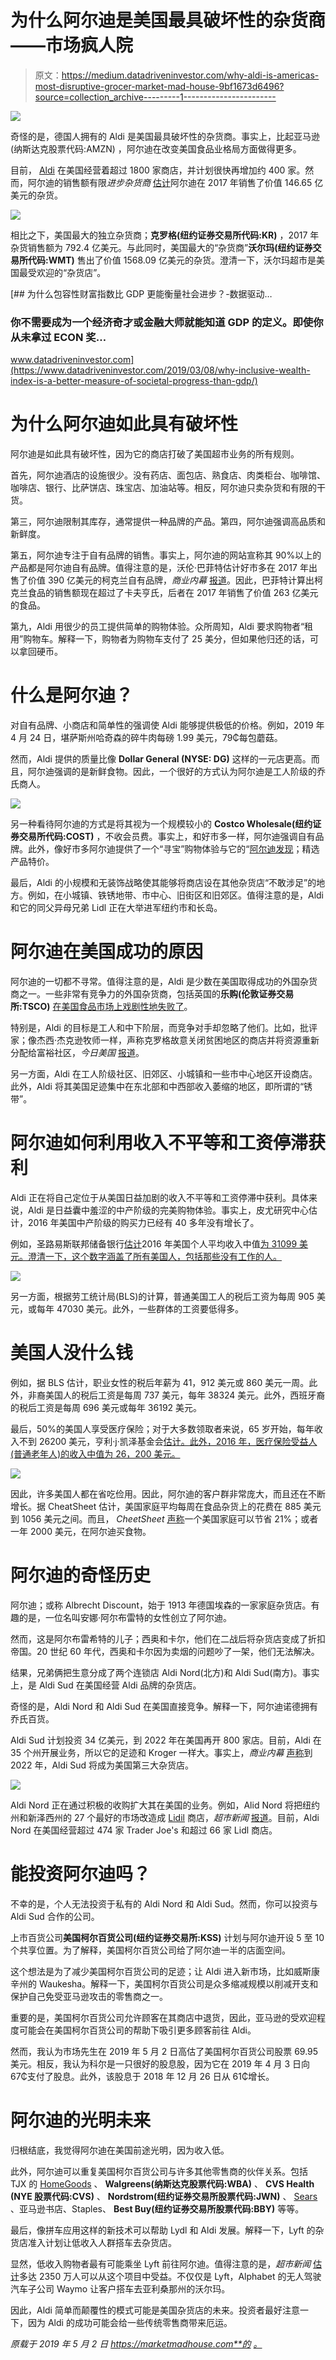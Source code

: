# 为什么阿尔迪是美国最具破坏性的杂货商——市场疯人院

> 原文：<https://medium.datadriveninvestor.com/why-aldi-is-americas-most-disruptive-grocer-market-mad-house-9bf1673d6496?source=collection_archive---------1----------------------->

[![](img/27e217551b06756f2625b71dfe035c73.png)](http://www.track.datadriveninvestor.com/1B9E)

奇怪的是，德国人拥有的 Aldi 是美国最具破坏性的杂货商。事实上，比起亚马逊(纳斯达克股票代码:AMZN) ，阿尔迪在改变美国食品业格局方面做得更多。

目前， [Aldi](https://corporate.aldi.us/en/aldi-history/) 在美国经营着超过 1800 家商店，并计划很快再增加约 400 家。然而，阿尔迪的销售额有限*进步杂货商* [估计](https://progressivegrocer.com/top-50-grocers-amazon-8th-place-while-rest-industry-restrategizes-reshuffles)阿尔迪在 2017 年销售了价值 146.65 亿美元的杂货。

![](img/37a4afc13dbf584bf3fa50459362ad41.png)

相比之下，美国最大的独立杂货商；**克罗格(纽约证券交易所代码:KR)** ，2017 年杂货销售额为 792.4 亿美元。与此同时，美国最大的“杂货商”**沃尔玛(纽约证券交易所代码:WMT)** 售出了价值 1568.09 亿美元的杂货。澄清一下，沃尔玛超市是美国最受欢迎的“杂货店”。

[](https://www.datadriveninvestor.com/2019/03/08/why-inclusive-wealth-index-is-a-better-measure-of-societal-progress-than-gdp/) [## 为什么包容性财富指数比 GDP 更能衡量社会进步？-数据驱动…

### 你不需要成为一个经济奇才或金融大师就能知道 GDP 的定义。即使你从未拿过 ECON 奖…

www.datadriveninvestor.com](https://www.datadriveninvestor.com/2019/03/08/why-inclusive-wealth-index-is-a-better-measure-of-societal-progress-than-gdp/) 

# 为什么阿尔迪如此具有破坏性

阿尔迪是如此具有破坏性，因为它的商店打破了美国超市业务的所有规则。

首先，阿尔迪酒店的设施很少。没有药店、面包店、熟食店、肉类柜台、咖啡馆、咖啡店、银行、比萨饼店、珠宝店、加油站等。相反，阿尔迪只卖杂货和有限的干货。

第三，阿尔迪限制其库存，通常提供一种品牌的产品。第四，阿尔迪强调高品质和新鲜度。

第五，阿尔迪专注于自有品牌的销售。事实上，阿尔迪的网站宣称其 90%以上的产品都是阿尔迪自有品牌。值得注意的是，沃伦·巴菲特估计好市多在 2017 年出售了价值 390 亿美元的柯克兰自有品牌，*商业内幕* [报道](https://www.businessinsider.com/warren-buffett-costco-kirkland-brand-thrives-2019-2)。因此，巴菲特计算出柯克兰食品的销售额现在超过了卡夫亨氏，后者在 2017 年销售了价值 263 亿美元的食品。

第九，Aldi 用很少的员工提供简单的购物体验。众所周知，Aldi 要求购物者“租用”购物车。解释一下，购物者为购物车支付了 25 美分，但如果他归还的话，可以拿回硬币。

# 什么是阿尔迪？

对自有品牌、小商店和简单性的强调使 Aldi 能够提供极低的价格。例如，2019 年 4 月 24 日，堪萨斯州哈奇森的碎牛肉每磅 1.99 美元，79₵每包蘑菇。

然而，Aldi 提供的质量比像 **Dollar General (NYSE: DG)** 这样的一元店更高。而且，阿尔迪强调的是新鲜食物。因此，一个很好的方式认为阿尔迪是工人阶级的乔氏商人。

![](img/ea85208c1d6ea09c96e0f0e69872bf20.png)

另一种看待阿尔迪的方式是将其视为一个规模较小的 **Costco Wholesale(纽约证券交易所代码:COST)** ，不收会员费。事实上，和好市多一样，阿尔迪强调自有品牌。此外，像好市多阿尔迪提供了一个“寻宝”购物体验与它的“[阿尔迪发现](https://www.aldi.us/en/weekly-specials/aldi-finds-for-may-8/)；精选产品特价。

最后，Aldi 的小规模和无装饰战略使其能够将商店设在其他杂货店“不敢涉足”的地方。例如，在小城镇、铁锈地带、市中心、旧街区和旧郊区。值得注意的是，Aldi 和它的同父异母兄弟 Lidl 正在大举进军纽约市和长岛。

# 阿尔迪在美国成功的原因

阿尔迪的一切都不寻常。值得注意的是，Aldi 是少数在美国取得成功的外国杂货商之一。一些非常有竞争力的外国杂货商，包括英国的**乐购(伦敦证券交易所:TSCO)** [在美国食品市场上戏剧性地失败了](https://www.usatoday.com/story/money/business/2013/04/17/tesco-exits-usa/2090801/)。

特别是，Aldi 的目标是工人和中下阶层，而竞争对手却忽略了他们。比如，批评家；像杰西·杰克逊牧师一样，声称克罗格故意关闭贫困地区的商店并将资源重新分配给富裕社区，*今日美国* [报道](https://www.usatoday.com/story/money/nation-now/2018/04/10/jesse-jackson-kroger-protest/502688002/)。

另一方面，Aldi 在工人阶级社区、旧郊区、小城镇和一些市中心地区开设商店。此外，Aldi 将其美国足迹集中在东北部和中西部收入萎缩的地区，即所谓的“锈带”。

# 阿尔迪如何利用收入不平等和工资停滞获利

Aldi 正在将自己定位于从美国日益加剧的收入不平等和工资停滞中获利。具体来说，Aldi 是日益囊中羞涩的中产阶级的完美购物体验。事实上，皮尤研究中心估计，2016 年美国中产阶级的购买力已经有 40 多年没有增长了。

例如，圣路易斯联邦储备银行[估计](https://fred.stlouisfed.org/series/MEPAINUSA672N)2016 年美国个人平均收入中值[为 31099 美元。澄清一下，这个数字涵盖了所有美国人，包括那些没有工作的人。](https://marketmadhouse.com/why-america-needs-a-basic-income/)

![](img/2264719dfb3844e4904ae71d07144035.png)

另一方面，根据劳工统计局(BLS)的计算，普通美国工人的税后工资为每周 905 美元，或每年 47030 美元。此外，一些群体的工资要低得多。

# 美国人没什么钱

例如，据 BLS 估计，职业女性的税后年薪为 41，912 美元或 860 美元一周。此外，非裔美国人的税后工资是每周 737 美元，每年 38324 美元。此外，西班牙裔的税后工资是每周 696 美元或每年 36192 美元。

最后，50%的美国人享受医疗保险；对于大多数领取者来说，65 岁开始，每年收入不到 26200 美元，亨利·j·凯泽基金会[估计。此外，2016 年，医疗保险受益人(普通老年人)的收入中值为 26，200 美元。](https://marketmadhouse.com/senior-citizens-need-a-basic-income/)

![](img/e37884d194becdc7fff3622fe5d3dcc5.png)

因此，许多美国人都在省吃俭用。因此，阿尔迪的客户群非常庞大，而且还在不断增长。据 CheatSheet 估计，美国家庭平均每周在食品杂货上的花费在 885 美元到 1056 美元之间。而且， *CheetSheet* [声称](https://marketmadhouse.com/why-aldi-is-americas-most-disruptive-grocer/In%20contrast,%20the%20average%20American%20family%20spends%20between%20%24885%20and%20%241,056%20on%20groceries%20a%20week,%20CheatSheet%20estimates.)一个美国家庭可以节省 21%；或者一年 2000 美元，在阿尔迪买食物。

# 阿尔迪的奇怪历史

阿尔迪；或称 Albrecht Discount，始于 1913 年德国埃森的一家家庭杂货店。有趣的是，一位名叫安娜·阿尔布雷特的女性创立了阿尔迪。

然而，这是阿尔布雷希特的儿子；西奥和卡尔，他们在二战后将杂货店变成了折扣帝国。20 世纪 60 年代，西奥和卡尔因为卖烟的问题吵了一架，他们无法解决。

结果，兄弟俩把生意分成了两个连锁店 Aldi Nord(北方)和 Aldi Sud(南方)。事实上，是 Aldi Sud 在美国经营 Aldi 品牌的杂货店。

奇怪的是，Aldi Nord 和 Aldi Sud 在美国直接竞争。解释一下，阿尔迪诺德拥有乔氏百货。

Aldi Sud 计划投资 34 亿美元，到 2022 年在美国再开 800 家店。目前，Aldi 在 35 个州开展业务，所以它的足迹和 Kroger 一样大。事实上，*商业内幕* [声称](https://www.businessinsider.com/aldi-overhauls-stores-to-compete-with-walmart-and-kroger-2018-8)到 2022 年，Aldi Sud 将成为美国第三大杂货店。

![](img/8755d6797dc3fe053be4330c045f1cca.png)

Aldi Nord 正在通过积极的收购扩大其在美国的业务。例如，Alid Nord 将把纽约州和新泽西州的 27 个最好的市场改造成 [Lidil](https://www.lidl.com/about-us) 商店，*超市新闻* [报道](https://www.supermarketnews.com/retail-financial/analysis-lidl-poised-disrupt-metro-new-york-grocery-market)。目前，Aldi Nord 在美国经营超过 474 家 Trader Joe's 和超过 66 家 Lidl 商店。

# 能投资阿尔迪吗？

不幸的是，个人无法投资于私有的 Aldi Nord 和 Aldi Sud。然而，你可以投资与 Aldi Sud 合作的公司。

上市百货公司**美国柯尔百货公司(纽约证券交易所:KSS)** 计划与阿尔迪开设 5 至 10 个共享位置。为了解释，美国柯尔百货公司给了阿尔迪一半的店面空间。

这个想法是为了减少美国柯尔百货公司的足迹；让 Aldi 进入新市场，比如威斯康辛州的 Waukesha。解释一下，美国柯尔百货公司是众多缩减规模以削减开支和保护自己免受亚马逊攻击的零售商之一。

重要的是，美国柯尔百货公司允许顾客在其商店中退货，因此，亚马逊的受欢迎程度可能会在美国柯尔百货公司的帮助下吸引更多顾客前往 Aldi。

然而，我认为市场先生在 2019 年 5 月 2 日高估了美国柯尔百货公司股票 69.95 美元。相反，我认为科尔是一只很好的股息股，因为它在 2019 年 4 月 3 日向 67₵支付了股息。此外，该股息于 2018 年 12 月 26 日从 61₵增长。

# 阿尔迪的光明未来

归根结底，我觉得阿尔迪在美国前途光明，因为收入低。

此外，阿尔迪可以重复美国柯尔百货公司与许多其他零售商的伙伴关系。包括 TJX 的 [HomeGoods](https://marketmadhouse.com/why-are-the-tjx-companies-making-money/) 、 **Walgreens(纳斯达克股票代码:WBA)** 、 **CVS Health (NYE 股票代码:CVS)** 、 **Nordstrom(纽约证券交易所股票代码:JWN)** 、 [Sears](https://marketmadhouse.com/sears-is-suing-lampert-and-the-us-treasury-secretary/) 、亚马逊书店、Staples、 **Best Buy(纽约证券交易所股票代码:BBY)** 等等。

最后，像拼车应用这样的新技术可以帮助 Lydl 和 Aldi 发展。解释一下，Lyft 的杂货店准入计划让低收入人群搭车去杂货店。

显然，低收入购物者最有可能乘坐 Lyft 前往阿尔迪。值得注意的是，*超市新闻* [估计](https://www.supermarketnews.com/retail-financial/lyft-expands-grocery-access-program)多达 2350 万人可以从这个项目中受益。不仅仅是 Lyft，Alphabet 的无人驾驶汽车子公司 Waymo 让客户搭车去亚利桑那州的沃尔玛。

因此，Aldi 简单而颠覆性的模式可能是美国杂货店的未来。投资者最好注意一下，因为 Aldi 的成功可能会给一些传统零售商带来厄运。

*原载于 2019 年 5 月 2 日 https://marketmadhouse.com**的* [*。*](https://marketmadhouse.com/why-aldi-is-americas-most-disruptive-grocer/)